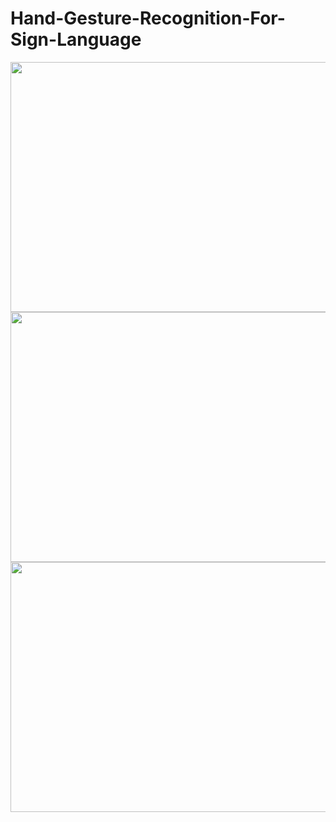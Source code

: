 # Hand-Gesture-Recognition-For-Sign-Language

<img src="https://user-images.githubusercontent.com/20218124/80385873-41600200-88c4-11ea-8f44-0e20df8637d4.png" width=600px height=400px>

<img src="https://user-images.githubusercontent.com/20218124/80385960-60f72a80-88c4-11ea-8b0f-59bf52d26142.png" width=600px height=400px>

<img src="https://user-images.githubusercontent.com/20218124/80386005-6f454680-88c4-11ea-891a-3a149aa3aea1.png" width=600px height=400px>
